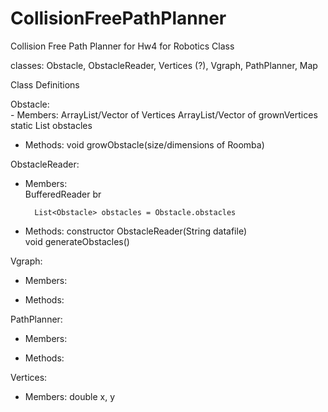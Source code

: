 CollisionFreePathPlanner
========================

Collision Free Path Planner for Hw4 for Robotics Class

classes: Obstacle, ObstacleReader, Vertices (?), Vgraph, PathPlanner, Map

Class Definitions
<p>
Obstacle:  
<br>
- Members: ArrayList/Vector of Vertices  
			ArrayList/Vector of grownVertices  
			static List<Obstacle> obstacles  
  
- Methods: void growObstacle(size/dimensions of Roomba)  
</p>

<p>
ObstacleReader:  
  
- Members:   
BufferedReader br  

		List<Obstacle> obstacles = Obstacle.obstacles  
		  
- Methods: constructor ObstacleReader(String datafile)  
			void generateObstacles()  
</p>

<p>
Vgraph:  

- Members:  
	  
- Methods:  
</p>

<p>
PathPlanner:    

- Members:  
    
- Methods:  
</p>

<p>
Vertices:  

- Members: double x, y  
</p>

